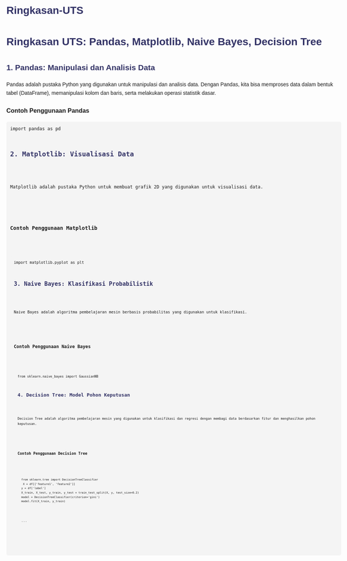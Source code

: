 # Ringkasan-UTS
<!DOCTYPE html>
<html lang="en">
<head>
  <meta charset="UTF-8">
  <meta name="viewport" content="width=device-width, initial-scale=1.0">
  <title>Ringkasan UTS: Pandas, Matplotlib, Naive Bayes, Decision Tree</title>
  <style>
    body { font-family: Arial, sans-serif; line-height: 1.6; max-width: 900px; margin: 0 auto; padding: 20px; }
    h1, h2 { color: #333366; }
    pre { background-color: #f4f4f4; padding: 10px; border-radius: 5px; }
    code { font-family: monospace; }
  </style>
</head>
<body>
  <h1>Ringkasan UTS: Pandas, Matplotlib, Naive Bayes, Decision Tree</h1>

  <h2>1. Pandas: Manipulasi dan Analisis Data</h2>
  <p>Pandas adalah pustaka Python yang digunakan untuk manipulasi dan analisis data. Dengan Pandas, kita bisa memproses data dalam bentuk tabel (DataFrame), memanipulasi kolom dan baris, serta melakukan operasi statistik dasar.</p>

  <h3>Contoh Penggunaan Pandas</h3>
  <pre><code>import pandas as pd
   <h2>2. Matplotlib: Visualisasi Data</h2>
 <p>Matplotlib adalah pustaka Python untuk membuat grafik 2D yang digunakan untuk visualisasi data.</p>

 <h3>Contoh Penggunaan Matplotlib</h3>
 <pre><code>import matplotlib.pyplot as plt
 <h2>3. Naive Bayes: Klasifikasi Probabilistik</h2>
 <p>Naive Bayes adalah algoritma pembelajaran mesin berbasis probabilitas yang digunakan untuk klasifikasi.</p>

 <h3>Contoh Penggunaan Naive Bayes</h3>
 <pre><code>from sklearn.naive_bayes import GaussianNB
 <h2>4. Decision Tree: Model Pohon Keputusan</h2>
 <p>Decision Tree adalah algoritma pembelajaran mesin yang digunakan untuk klasifikasi dan regresi dengan membagi data berdasarkan fitur dan menghasilkan pohon keputusan.</p>

 <h3>Contoh Penggunaan Decision Tree</h3>
 <pre><code>from sklearn.tree import DecisionTreeClassifier
 X = df[['feature1', 'feature2']]
y = df['label']
X_train, X_test, y_train, y_test = train_test_split(X, y, test_size=0.2)
model = DecisionTreeClassifier(criterion='gini')
model.fit(X_train, y_train)</code></pre>

</body> </html> ```
